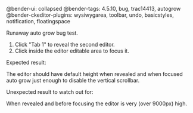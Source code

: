 @bender-ui: collapsed
@bender-tags: 4.5.10, bug, trac14413, autogrow
@bender-ckeditor-plugins: wysiwygarea, toolbar, undo, basicstyles, notification, floatingspace

Runaway auto grow bug test.

1. Click "Tab 1" to reveal the second editor.
2. Click inside the editor editable area to focus it.

Expected result:

The editor should have default height when revealed and when focused auto grow just enough to disable the vertical
scrollbar.

Unexpected result to watch out for:

When revealed and before focusing the editor is very (over 9000px) high.
